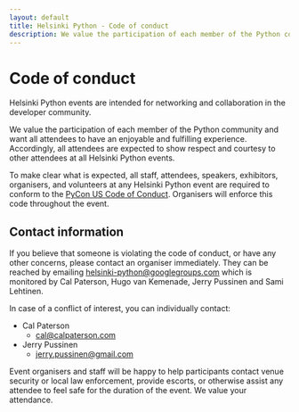 ```yaml
---
layout: default
title: Helsinki Python - Code of conduct
description: We value the participation of each member of the Python community and want all attendees to have an enjoyable and fulfilling experience. Accordingly, all attendees are expected to show respect and courtesy to other attendees at all Helsinki Python events
---
```


# Code of conduct

Helsinki Python events are intended for networking and collaboration in the developer community.

We value the participation of each member of the Python community and want all attendees to have an enjoyable and fulfilling experience. Accordingly, all attendees are expected to show respect and courtesy to other attendees at all Helsinki Python events.

To make clear what is expected, all staff, attendees, speakers, exhibitors, organisers, and volunteers at any Helsinki Python event are required to conform to the
[PyCon US Code of Conduct](https://policies.python.org/us.pycon.org/code-of-conduct/). Organisers will enforce this code throughout the event.

## Contact information

If you believe that someone is violating the code of conduct, or have any other concerns, please contact an organiser immediately. They can be reached by emailing <helsinki-python@googlegroups.com> which is monitored by
Cal Paterson, Hugo van Kemenade, Jerry Pussinen and Sami Lehtinen.

In case of a conflict of interest, you can individually contact:

- Cal Paterson
  - <cal@calpaterson.com>
- Jerry Pussinen
  - <jerry.pussinen@gmail.com>

Event organisers and staff will be happy to help participants contact venue security or local law enforcement, provide escorts, or otherwise assist any attendee to feel safe for the duration of the event. We value your attendance.
